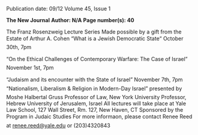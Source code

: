 Publication date: 09/12
Volume 45, Issue 1

**The New Journal**
**Author: N/A**
**Page number(s): 40**

The Franz Rosenzweig Lecture Series 
Made possible by a gift from the Estate of Arthur A. Cohen 
“What is a Jewish Democratic State“ 
October 30th, 7pm 


“On the Ethical Challenges of Contemporary Warfare: 
The Case of Israel” 
November 1st, 7pm 


“Judaism and its encounter with the State of Israel” 
November 7th, 7pm 
“Nationalism, Liberalism & Religion in Modern-Day Israel” 
presented by 
Moshe Halbertal 
Gruss Professor of Law, New York University 
Professor, Hebrew University of Jerusalem, Israel 
All lectures will take place at Yale Law School, 127 Wall Street, Rm. 127, New Haven, CT 
Sponsored by the Program in Judaic Studies 
For more informaon, please contact Renee Reed at renee.reed@yale.edu or (203)4320843